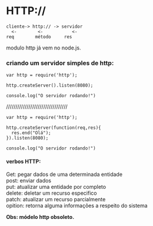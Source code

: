 # HTTP://
```
cliente-> http:// -> servidor 
  <-        <-           <- 
req        método     res
```

modulo http já vem no node.js.

### criando um servidor simples de http:
```
var http = require('http');

http.createServer().listen(8080);

console.log("O servidor rodando!")
```
/////////////////////////////////
```
var http = require('http');

http.createServer(function(req,res){
  res.end("Olá");
}).listen(8080);

console.log("O servidor rodando!")
```
#### verbos HTTP:
Get: pegar dados de uma determinada entidade <br>
post: enviar dados <br>
put: atualizar uma entidade por completo <br>
delete: deletar um recurso especifico <br>
patch: atualizar um recurso parcialmente <br>
opition: retorna alguma informações a respeito do sistema


__Obs: módelo http obsoleto.__
